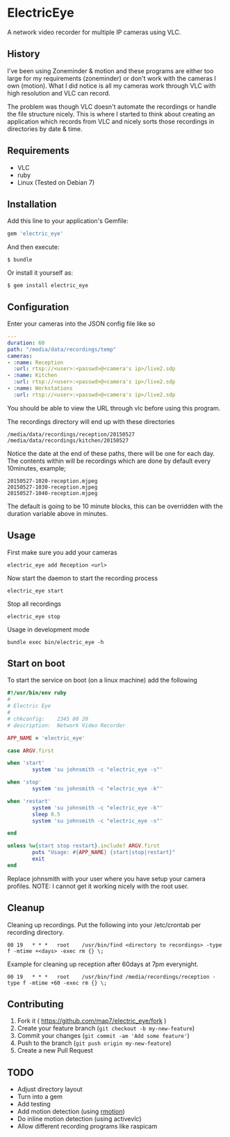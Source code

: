 # ElectricEye

A network video recorder for multiple IP cameras using VLC.

## History

I've been using Zoneminder & motion and these programs are either too large for my requirements (zoneminder) or don't work with the cameras I own (motion). What I did notice is all my cameras work through VLC with high resolution and VLC can record. 

The problem was though VLC doesn't automate the recordings or handle the file structure nicely. This is where I started to think about creating an application which records from VLC and nicely sorts those recordings in directories by date & time.

## Requirements

- VLC
- ruby
- Linux (Tested on Debian 7)

## Installation

Add this line to your application's Gemfile:

```ruby
gem 'electric_eye'
```

And then execute:

    $ bundle

Or install it yourself as:

    $ gem install electric_eye

## Configuration

Enter your cameras into the JSON config file like so

```yaml
---
duration: 60
path: "/media/data/recordings/temp"
cameras:
- :name: Reception
  :url: rtsp://<user>:<passwd>@<camera's ip>/live2.sdp
- :name: Kitchen
  :url: rtsp://<user>:<passwd>@<camera's ip>/live2.sdp
- :name: Workstations
  :url: rtsp://<user>:<passwd>@<camera's ip>/live2.sdp
```

You should be able to view the URL through vlc before using this program.

The recordings directory will end up with these directories

    /media/data/recordings/reception/20150527
    /media/data/recordings/kitchen/20150527

Notice the date at the end of these paths, there will be one for each day. The contents within will be recordings which are done by default every 10minutes, example;

    20150527-1020-reception.mjpeg
    20150527-1030-reception.mjpeg
    20150527-1040-reception.mjpeg

The default is going to be 10 minute blocks, this can be overridden with the duration variable above in minutes.

## Usage

First make sure you add your cameras

    electric_eye add Reception <url>

Now start the daemon to start the recording process

    electric_eye start

Stop all recordings

    electric_eye stop

Usage in development mode

    bundle exec bin/electric_eye -h


## Start on boot

To start the service on boot (on a linux machine) add the following

```ruby
#!/usr/bin/env ruby
#
# Electric Eye
#
# chkconfig:    2345 80 20
# description:  Network Video Recorder

APP_NAME = 'electric_eye'

case ARGV.first

when 'start'
        system 'su johnsmith -c "electric_eye -s"'

when 'stop'
        system 'su johnsmith -c "electric_eye -k"'

when 'restart'
        system 'su johnsmith -c "electric_eye -k"'
        sleep 0.5
        system 'su johnsmith -c "electric_eye -s"'

end

unless %w{start stop restart}.include? ARGV.first
        puts "Usage: #{APP_NAME} {start|stop|restart}"
        exit
end
```

Replace johnsmith with your user where you have setup your camera profiles. NOTE: I cannot get it working nicely with the root user.



## Cleanup

Cleaning up recordings. Put the following into your /etc/crontab per recording directory.

    00 19	* * *	root	/usr/bin/find <directory to recordings> -type f -mtime +<days> -exec rm {} \;

Example for cleaning up reception after 60days at 7pm everynight.

    00 19	* * *	root	/usr/bin/find /media/recordings/reception -type f -mtime +60 -exec rm {} \;

## Contributing

1. Fork it ( https://github.com/map7/electric_eye/fork )
2. Create your feature branch (`git checkout -b my-new-feature`)
3. Commit your changes (`git commit -am 'Add some feature'`)
4. Push to the branch (`git push origin my-new-feature`)
5. Create a new Pull Request

## TODO

- Adjust directory layout
- Turn into a gem
- Add testing
- Add motion detection (using [rmotion](https://github.com/rikiji/rmotion))
- Do inline motion detection (using activevlc)
- Allow different recording programs like raspicam

